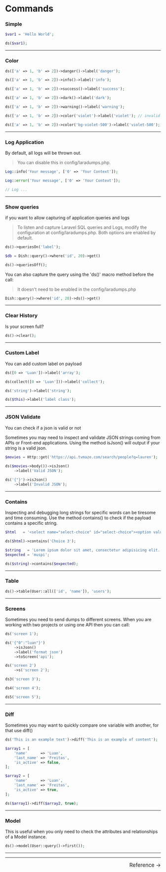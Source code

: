 # Commands

### Simple

```php
$var1 = 'Hello World';

ds($var1);
```

---

### Color

```php
ds(['a' => 1, 'b' => 2])->danger()->label('danger');

ds(['a' => 1, 'b' => 2])->info()->label('info');

ds(['a' => 1, 'b' => 2])->success()->label('success');

ds(['a' => 1, 'b' => 2])->dark()->label('dark');

ds(['a' => 1, 'b' => 2])->warning()->label('warning');

ds(['a' => 1, 'b' => 2])->color('violet')->label('violet'); // invalid

ds(['a' => 1, 'b' => 2])->color('bg-violet-500')->label('violet-500');
```

---

### Log Application

By default, all logs will be thrown out.

> You can disable this in config/laradumps.php.

```php
Log::info('Your message', ['0' => 'Your Context']);

Log::error('Your message', ['0' => 'Your Context']);

// Log ...
```

---

### Show queries

if you want to allow capturing of application queries and logs

> To listen and capture Laravel SQL queries and Logs, modify the configuration at config/laradumps.php. Both options are enabled by default.

```php
ds()->queriesOn('label');

$db = Dish::query()->where('id', 20)->get()

ds()->queriesOff();
```

You can also capture the query using the 'ds()' macro method before the call:

> It doesn't need to be enabled in the config/laradumps.php

```php
Dish::query()->where('id', 20)->ds()->get()
```

---

### Clear History

Is your screen full?

```php
ds()->clear();
```

---

### Custom Label

You can add custom label on payload

```php
ds([0 => 'Luan'])->label('array');

ds(collect([0 => 'Luan']))->label('collect');

ds('string')->label('string');

ds($this)->label('label class');
```

---

### JSON Validate

You can check if a json is valid or not

Sometimes you may need to inspect and validate JSON strings coming from APIs or Front-end applications. Using the method isJson() will output if your string is a valid json.

```php
$movies = Http::get('https://api.tvmaze.com/search/people?q=lauren');
        
ds($movies->body())->isJson()
    ->label('Valid JSON');

ds('{"}')->isJson()
    ->label('Invalid JSON');
```

---

### Contains

Inspecting and debugging long strings for specific words can be tiresome and time consuming. Use the method contains() to check if the payload contains a specific string.

```php
$html   = '<select name="select-choice" id="select-choice"><option value="Choice 1">Choice 1</option><option value="Choice 2">Choice 2</option><option value="Choice 3">Choice 3</option></select>';

ds($html)->contains('Choice 3');

$string   = 'Lorem ipsum dolor sit amet, consectetur adipisicing elit. Quibusdam, quidem?';
$expected = 'muspi';

ds($string)->contains($expected);
```

---

### Table

```php
ds()->table(User::all(['id', 'name']), 'users');
```

---

### Screens

Sometimes you need to send dumps to different screens. When you are working with two projects or using one API then you can call:

```php
ds('screen 1');

ds('{"0":"luan"}')
    ->isJson()
    ->label('format json')
    ->toScreen('api');

ds('screen 2')
    ->s('screen 2');

ds3('screen 3');

ds4('screen 4');

ds5('screen 5');
```

---

### Diff

Sometimes you may want to quickly compare one variable with another, for that use diff()

```php
ds('This is an example text')->diff('This is an example of content');

$array1 = [
    'name'      => 'Luan',
    'last_name' => 'Freitas',
    'is_active' => false,
];

$array2 = [
    'name'      => 'Luan',
    'last_name' => 'Freitas',
    'is_active' => true,
];

ds($array1)->diff($array2, true);
```

---

### Model

This is useful when you only need to check the attributes and relationships of a Model instance.

```php
ds()->model(User::query()->first());
```

---

<hr/>
<footer style="float: right; font-size: larger">
    <span><a style="text-decoration: none;" href="#/reference/index">Reference →</a></span>
</footer>
